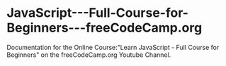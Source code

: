 # JavaScript---Full-Course-for-Beginners---freeCodeCamp.org
Documentation for the Online Course:"Learn JavaScript - Full Course for Beginners" on the freeCodeCamp.org Youtube Channel. 

